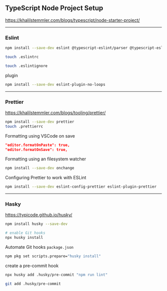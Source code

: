 ## TypeScript Node Project Setup
https://khalilstemmler.com/blogs/typescript/node-starter-project/


---

### Eslint
```sh
npm install --save-dev eslint @typescript-eslint/parser @typescript-eslint/eslint-plugin

touch .eslintrc

touch .eslintignore

```
plugin
```sh
npm install --save-dev eslint-plugin-no-loops
```

---

### Prettier
https://khalilstemmler.com/blogs/tooling/prettier/

```sh
npm install --save-dev prettier
touch .prettierrc
```
Formatting using VSCode on save
```json
"editor.formatOnPaste": true,
"editor.formatOnSave": true,
```

Formatting using an filesystem watcher
```sh
npm install --save-dev onchange
```

Configuring Prettier to work with ESLint
```sh
npm install --save-dev eslint-config-prettier eslint-plugin-prettier

```

---

### Hasky
https://typicode.github.io/husky/

```sh
npm install husky --save-dev

# enable Git hooks
npx husky install

```
Automate Git hooks
`package.json`
```sh
npm pkg set scripts.prepare="husky install"
```
create a pre-commit hook
```sh
npx husky add .husky/pre-commit "npm run lint"

git add .husky/pre-commit
```

